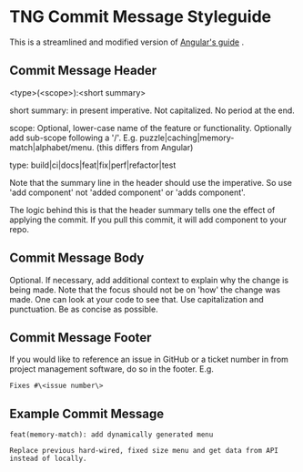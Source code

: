 # TNG Commit Message Styleguide
This is a streamlined and modified version of [Angular's guide](https://github.com/angular/angular/blob/master/CONTRIBUTING.md#commit-message-header) .

## Commit Message Header
\<type>(\<scope>):\<short summary>

short summary: in present imperative. Not capitalized. No period at the end.

scope: Optional, lower-case name of the feature or functionality. Optionally add sub-scope following a '/'.
E.g. puzzle|caching|memory-match|alphabet/menu. (this differs from Angular)

type: build|ci|docs|feat|fix|perf|refactor|test

Note that the summary line in the header should use the imperative. So use 'add component' not 'added component' or 'adds component'.

The logic behind this is that the header summary tells one the effect of applying the commit. If you pull this commit, it will add component to your repo.

## Commit Message Body
Optional. If necessary, add additional context to explain why the change is being made. Note that the focus should not be on 'how' the change was made. One can look at your code to see that. Use capitalization and punctuation. Be as concise as possible.

## Commit Message Footer
If you would like to reference an issue in GitHub or a ticket number in from project management software, do so
in the footer. E.g.
```
Fixes #\<issue number\>
```

## Example Commit Message
```
feat(memory-match): add dynamically generated menu

Replace previous hard-wired, fixed size menu and get data from API instead of locally.
```
